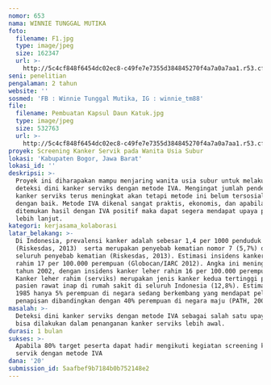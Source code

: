 ```yaml
---
nomor: 653
nama: WINNIE TUNGGAL MUTIKA
foto:
  filename: F1.jpg
  type: image/jpeg
  size: 162347
  url: >-
    http://5c4cf848f6454dc02ec8-c49fe7e7355d384845270f4a7a0a7aa1.r53.cf2.rackcdn.com/5317fc9b-cb83-4f93-ac74-855a3d17009d/F1.jpg
seni: penelitian
pengalaman: 2 tahun
website: ''
sosmed: 'FB : Winnie Tunggal Mutika, IG : winnie_tm88'
file:
  filename: Pembuatan Kapsul Daun Katuk.jpg
  type: image/jpeg
  size: 532763
  url: >-
    http://5c4cf848f6454dc02ec8-c49fe7e7355d384845270f4a7a0a7aa1.r53.cf2.rackcdn.com/d23c3ef4-51c7-424a-8738-0e88f0a8da35/Pembuatan%20Kapsul%20Daun%20Katuk.jpg
proyek: Screening Kanker Servik pada Wanita Usia Subur
lokasi: 'Kabupaten Bogor, Jawa Barat'
lokasi_id: ''
deskripsi: >-
  Proyek ini diharapakan mampu menjaring wanita usia subur untuk melakukan
  deteksi dini kanker serviks dengan metode IVA. Mengingat jumlah penderita
  kanker serviks terus meningkat akan tetapi metode ini belum tersosialisasikan
  dengan baik. Metode IVA dikenal sangat praktis, ekonomis, dan apabila
  ditemukan hasil dengan IVA positif maka dapat segera mendapat upaya penanganan
  lebih lanjut.
kategori: kerjasama_kolaborasi
latar_belakang: >-
  Di Indonesia, prevalensi kanker adalah sebesar 1,4 per 1000 penduduk
  (Riskesdas, 2013)  serta merupakan penyebab kematian nomor 7 (5,7%) dari
  seluruh penyebab kematian (Riskesdas, 2013). Estimasi insidens kanker leher
  rahim 17 per 100.000 perempuan (Globocan/IARC 2012). Angka ini meningkat dari
  tahun 2002, dengan insidens kanker leher rahim 16 per 100.000 perempuan.
  Kanker leher rahim (serviks) merupakan jenis kanker kedua tertinggi pada
  pasien rawat inap di rumah sakit di seluruh Indonesia (12,8%). Estimasi tahun
  1985 hanya 5% perempuan di negara sedang berkembang yang mendapat pelayanan
  penapisan dibandingkan dengan 40% perempuan di negara maju (PATH, 2000).
masalah: >-
  Deteksi dini kanker serviks dengan metode IVA sebagai salah satu upaya yang
  bisa dilakukan dalam penanganan kanker serviks lebih awal.
durasi: 1 bulan
sukses: >-
  Apabila 80% target peserta dapat hadir mengikuti kegiatan screening kanker
  servik dengan metode IVA
dana: '20'
submission_id: 5aafbef9b7184b0b752148e2
---
```

